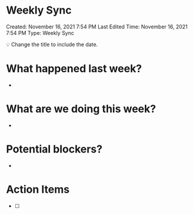 # Weekly Sync

Created: November 16, 2021 7:54 PM
Last Edited Time: November 16, 2021 7:54 PM
Type: Weekly Sync

<aside>
💡 Change the title to include the date.

</aside>

# What happened last week?

- 

# What are we doing this week?

- 

# Potential blockers?

- 

# Action Items

- [ ]